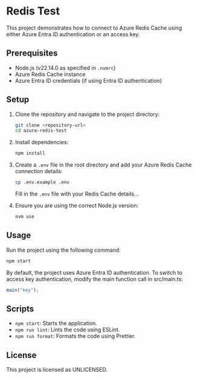 # Redis Test

This project demonstrates how to connect to Azure Redis Cache using either Azure Entra ID authentication or an access key.

## Prerequisites

- Node.js (v22.14.0 as specified in `.nvmrc`)
- Azure Redis Cache instance
- Azure Entra ID credentials (if using Entra ID authentication)

## Setup

1. Clone the repository and navigate to the project directory:

   ```bash
   git clone <repository-url>
   cd azure-redis-test
   
2. Install dependencies:

   ```bash
   npm install
   ```

3. Create a `.env` file in the root directory and add your Azure Redis Cache connection details:

   ```bash
   cp .env.example .env
   ```

    Fill in the `.env` file with your Redis Cache details...

4. Ensure you are using the correct Node.js version:

    ```bash
    nvm use
    ```

## Usage

Run the project using the following command:

   ```bash
   npm start
   ```

By default, the project uses Azure Entra ID authentication. To switch to access key authentication, modify the main function call in src/main.ts:

```typescript
main("key");
```

## Scripts

- `npm start`: Starts the application.
- `npm run lint`: Lints the code using ESLint.
- `npm run format`: Formats the code using Prettier.

## License

This project is licensed as UNLICENSED.
